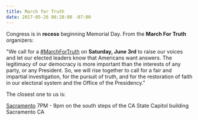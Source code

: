 ```yaml
---
title: March for Truth
date: 2017-05-26 06:28:00 -07:00
---
```


Congress is in **recess** beginning Memorial Day.  From the **March For Truth** organizers:

"We call for a [#MarchForTruth](https://www.marchfortruth.info/) on **Saturday, June 3rd** to raise our voices and let our elected leaders know that Americans want answers. The legitimacy of our democracy is more important than the interests of any party, or any President. So, we will rise together to call for a fair and impartial investigation, for the pursuit of truth, and for the restoration of faith in our electoral system and the Office of the Presidency."

The closest one to us is:

[Sacramento](www.facebook.com)
7PM - 9pm on the south steps of the CA State Capitol building
Sacramento CA
